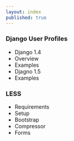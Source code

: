 ```yaml
---
layout: index
published: true
---
```


### Django User Profiles
- Django 1.4
 - Overview
 - Examples
- Djagno 1.5
 - Examples

### LESS
- Requirements
- Setup
- Bootstrap
- Compressor
- Forms